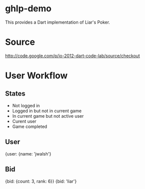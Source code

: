 ghlp-demo
=========

This provides a Dart implementation of Liar's Poker. 

# Source 

http://code.google.com/p/io-2012-dart-code-lab/source/checkout

# User Workflow 

## States 

- Not logged in 
- Logged in but not in current game
- In current game but not active user 
- Curent user 
- Game completed 

## User 

{user: {name: 'jwalsh'}

## Bid

{bid: {count: 3, rank: 6}}
{bid: 'liar'}



